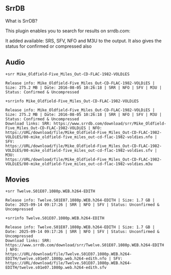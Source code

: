 ## SrrDB

What is SrrDB?

This plugin enables you to search for results on srrdb.com:

It added available: SRS, SFV, NFO and M3U to the output. It also gives the status for confirmed or compressed also 

## Audio

`+srr Mike_Oldfield-Five_Miles_Out-CD-FLAC-1982-VOLDiES`

```
Release info: Mike_Oldfield-Five_Miles_Out-CD-FLAC-1982-VOLDiES | Size: 275.2 MB | Date: 2016-08-05 10:26:18 | SRR | NFO | SFV | M3U | Status: Confirmed & Uncompressed
```

`+srrinfo Mike_Oldfield-Five_Miles_Out-CD-FLAC-1982-VOLDiES`

```
Release info: Mike_Oldfield-Five_Miles_Out-CD-FLAC-1982-VOLDiES | Size: 275.2 MB | Date: 2016-08-05 10:26:18 | SRR | NFO | SFV | M3U | Status: Confirmed & Uncompressed
Download links: SRR: https://www.srrdb.com/download/srr/Mike_Oldfield-Five_Miles_Out-CD-FLAC-1982-VOLDiES | NFO:
https://URL/download/file/Mike_Oldfield-Five_Miles_Out-CD-FLAC-1982-VOLDiES/00-mike_oldfield-five_miles_out-cd-flac-1982-voldies.nfo | SFV:
https://URL/download/file/Mike_Oldfield-Five_Miles_Out-CD-FLAC-1982-VOLDiES/00-mike_oldfield-five_miles_out-cd-flac-1982-voldies.sfv | M3U:
https://URL/download/file/Mike_Oldfield-Five_Miles_Out-CD-FLAC-1982-VOLDiES/00-mike_oldfield-five_miles_out-cd-flac-1982-voldies.m3u
```

## Movies

`+srr Twelve.S01E07.1080p.WEB.h264-EDITH`

```
Release info: Twelve.S01E07.1080p.WEB.h264-EDITH | Size: 1.7 GB | Date: 2025-09-14 09:17:26 | SRR | NFO | SFV | Status: Unconfirmed & Uncompressed
```

`+srrinfo Twelve.S01E07.1080p.WEB.h264-EDITH`

```
Release info: Twelve.S01E07.1080p.WEB.h264-EDITH | Size: 1.7 GB | Date: 2025-09-14 09:17:26 | SRR | NFO | SFV | Status: Unconfirmed & Uncompressed
Download links: SRR: https://www.srrdb.com/download/srr/Twelve.S01E07.1080p.WEB.h264-EDITH | NFO:
https://URL/download/file/Twelve.S01E07.1080p.WEB.h264-EDITH/twelve.s01e07.1080p.web.h264-edith.nfo | SFV:
https://URL/download/file/Twelve.S01E07.1080p.WEB.h264-EDITH/twelve.s01e07.1080p.web.h264-edith.sfv
```

